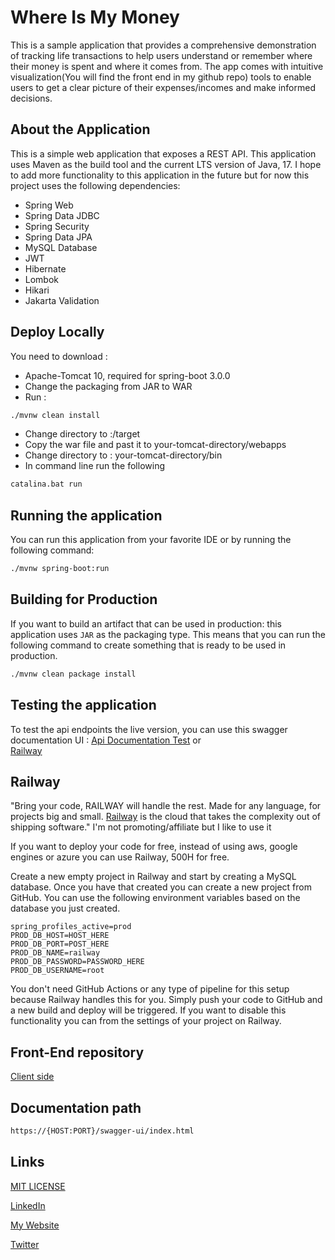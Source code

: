 # Where Is My Money
This is a sample application that provides a comprehensive demonstration of tracking life transactions to help users understand or remember where their money is spent and where it comes from. The app comes with intuitive visualization(You will find the front end in my github repo) tools to enable users to get a clear picture of their expenses/incomes and make informed decisions.

## About the Application

This is a simple web application that exposes a REST API. This application uses Maven as the build tool and the current
LTS version of Java, 17. I hope to add more functionality to this application in the future but
for now this project uses the following dependencies:

- Spring Web
- Spring Data JDBC
- Spring Security
- Spring Data JPA
- MySQL Database
- JWT
- Hibernate
- Lombok
- Hikari
- Jakarta Validation

## Deploy Locally
You need to download : 
- Apache-Tomcat 10, required for spring-boot 3.0.0
- Change the packaging from JAR to WAR
- Run : 
```bash
./mvnw clean install
```
- Change directory to :/target
- Copy the war file and past it to your-tomcat-directory/webapps
- Change directory to : your-tomcat-directory/bin
- In command line run the following 
```bash
catalina.bat run
```

## Running the application

You can run this application from your favorite IDE or by running the following command:

```bash
./mvnw spring-boot:run
```


## Building for Production

If you want to build an artifact that can be used in production: this application uses `JAR` as the
packaging type. This means that you can run the following command to create something that is ready to be used in production.

```bash
./mvnw clean package install
```

## Testing the application
To test the api endpoints the live version, you can use this swagger documentation UI : 
[Api Documentation Test](https://achrafaitibba.com/apps/wmm.html)
or  
[Railway](https://wmm.up.railway.app/swagger-ui/index.html)

## Railway

"Bring your code, RAILWAY will handle the rest. Made for any language, for projects big and small. [Railway](https://railway.app/)
is the cloud that takes the complexity out of shipping software."
I'm not promoting/affiliate but I like to use it

If you want to deploy your code for free, instead of using aws, google engines or azure you 
can use Railway, 500H for free.

Create a new empty project in Railway and start by creating a MySQL database. Once you have that created you can create
a new project from GitHub. You can use the following environment variables based on the database you just created.

```properties
spring_profiles_active=prod
PROD_DB_HOST=HOST_HERE
PROD_DB_PORT=POST_HERE
PROD_DB_NAME=railway
PROD_DB_PASSWORD=PASSWORD_HERE
PROD_DB_USERNAME=root
```

You don't need GitHub Actions or any type of pipeline for this setup because Railway handles this for you. Simply push your code to GitHub
and a new build and deploy will be triggered. If you want to disable this functionality you can from the settings of your project
on Railway. 

## Front-End repository
[Client side](https://github.com/felmouatabar/WhereIsMyMoney-ClientSide)

## Documentation path
``` markdown
https://{HOST:PORT}/swagger-ui/index.html
```

## Links
[MIT LICENSE](https://github.com/achrafaitibba/where_is_my_money/blob/master/LICENSE.md)

[LinkedIn](https://www.linkedin.com/in/achrafaitibba)

[My Website](https://www.achrafaitibba.com)

[Twitter](https://www.twitter.com/achrafaitibba)
